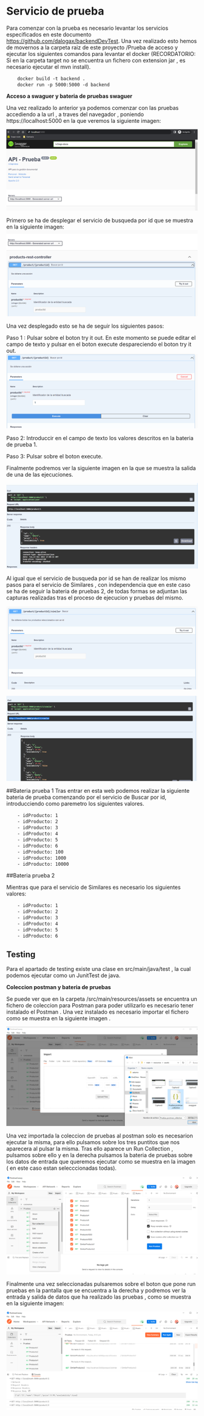 # Servicio de prueba
Para comenzar con la prueba es necesario levantar los servicios especificados en este documento https://github.com/dalogax/backendDevTest.
Una vez realizado esto hemos de movernos  a la carpeta raiz de este proyecto /Prueba de acceso y ejecutar los siguientes comandos para levantar el docker (RECORDATORIO: Si en la carpeta target no se encuentra un fichero con extension jar , es necesario  ejecutar el mvn install).
 

```
	docker build -t backend .
	docker run -p 5000:5000 -d backend
```

**Acceso a swaguer y bateria de pruebas swaguer**

Una vez realizado lo anterior ya podemos comenzar con las pruebas accediendo a la url , a traves del navegador , poniendo https://localhost:5000 en la que veremos la siguiente imagen:



![Diagram](./src/main/resources/assets/Captura1.png "Swagguer")


Primero se ha de desplegar el servicio de busqueda por id que se muestra en la siguiente imagen:
![Diagram](./src/main/resources/assets/Captura2.png "Swagguer2")

Una vez desplegado esto se ha de seguir los siguientes pasos:

Paso 1 : Pulsar sobre el boton try it out. En este momento se puede editar el campo 			     			de texto y pulsar en el boton execute despareciendo el boton try it out.
	 ![Diagram](./src/main/resources/assets/Captura2_1.png "Swagguer2_1")

Paso 2: Introduccir en el campo de texto los valores descritos en la bateria de 		prueba 1.


Paso 3: Pulsar sobre el boton execute.
	
	
Finalmente podremos ver la siguiente imagen en la que se muestra la salida de una de las ejecuciones.

![Diagram](./src/main/resources/assets/Captura3.png "Swagguer3")



Al igual que el servicio de busqueda por id se han de realizar los mismo pasos para el servicio de Similares , con independencia que en este caso se ha de seguir la bateria de pruebas 2, de todas formas se adjuntan las capturas realizadas tras el proceso de ejecucion y pruebas del mismo.

![Diagram](./src/main/resources/assets/Captura4.png "Swagguer4")


![Diagram](./src/main/resources/assets/Captura5.png "Swagguer5")



##Bateria prueba 1
Tras entrar en esta web podemos realizar la siguiente bateria de prueba comenzando por el servicio de Buscar por id, introducciendo como paremetro los siguientes valores.


		- idProducto: 1
		- idProducto: 2
		- idProducto: 3
		- idProducto: 4
		- idProducto: 5
		- idProducto: 6
		- idProducto: 100
		- idProducto: 1000
		- idProducto: 10000




##Bateria prueba 2

Mientras que para el servicio de Similares es necesario los siguientes valores:



		- idProducto: 1
		- idProducto: 2
		- idProducto: 3
		- idProducto: 4
		- idProducto: 5
		- idProducto: 6	
		
## Testing 
Para el apartado de testing existe una clase en src/main/java/test , la cual podemos ejecutar como un JunitTest de java.


**Coleccion postman y bateria de pruebas**

Se puede ver que en la carpeta /src/main/resources/assets se encuentra un fichero de coleccion para Postman para poder utilizarlo es necesario tener instalado el Postman . Una vez instalado es necesario importar el fichero como se muestra en la siguiente imagen .

![Diagram](./src/main/resources/assets/Capturapostman1.png "Postman1")




Una vez importada la coleccion de pruebas al postman solo es necesarion ejecutar la misma, para ello pulsamos sobre los tres puntitos que nos aparecera al pulsar la misma. Tras ello aparece un Run Collection , pulsamos sobre ello y en la derecha pulsamos la bateria de pruebas sobre los datos de entrada que queremos ejecutar como se muestra en la imagen ( en este caso estan selecccionadas todas).


![Diagram](./src/main/resources/assets/Capturapostman2.png "Postman1")


Finalmente una vez seleccionadas pulsaremos sobre el boton que pone run pruebas en la pantalla que se encuentra a la derecha y podremos ver la entrada y salida de datos que ha realizado las pruebas , como se muestra en la siguiente imagen:

![Diagram](./src/main/resources/assets/Capturapostman3.png "Swagguer3")


